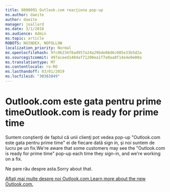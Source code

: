 ```yaml
---
title: 8000091 Outlook.com reacţiona pop-up
ms.author: daeite
author: daeite
manager: joallard
ms.date: 3/1/2018
ms.audience: Admin
ms.topic: article
ROBOTS: NOINDEX, NOFOLLOW
localization_priority: Normal
ms.openlocfilehash: 9fc06234f8ad957a24a29bde08d6c085e33b5d2a
ms.sourcegitcommit: 497aceed1484af71200ea1f7e0aa0f14e4e0e00a
ms.translationtype: MT
ms.contentlocale: ro-RO
ms.lasthandoff: 03/01/2019
ms.locfileid: "30363849"
---
```

# <a name="outlookcom-is-ready-for-prime-time"></a><span data-ttu-id="169d2-102">Outlook.com este gata pentru prime time</span><span class="sxs-lookup"><span data-stu-id="169d2-102">Outlook.com is ready for prime time</span></span>

<span data-ttu-id="169d2-103">Suntem conştienţi de faptul că unii clienţi pot vedea pop-up "Outlook.com este gata pentru prime time" ei de fiecare dată sign in, şi noi suntem de lucru pe un fix.</span><span class="sxs-lookup"><span data-stu-id="169d2-103">We're aware that some customers may see the "Outlook.com is ready for prime time" pop-up each time they sign-in, and we're working on a fix.</span></span>

<span data-ttu-id="169d2-104">Ne pare rău despre asta.</span><span class="sxs-lookup"><span data-stu-id="169d2-104">Sorry about that.</span></span>

[<span data-ttu-id="169d2-105">Aflaţi mai multe despre noi Outlook.com.</span><span class="sxs-lookup"><span data-stu-id="169d2-105">Learn more about the new Outlook.com.</span></span>](https://go.microsoft.com/fwlink/p/?linkid=2001300)